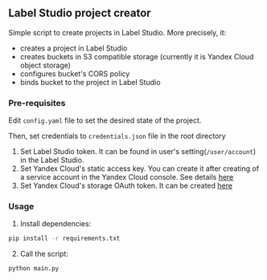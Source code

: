 ## Label Studio project creator
Simple script to create projects in Label Studio. 
More precisely, it:
- creates a project in Label Studio
- creates buckets in S3 compatible storage (currently it is Yandex Cloud object storage)
- configures bucket's CORS policy
- binds bucket to the project in Label Studio

### Pre-requisites
Edit `config.yaml` file to set the desired state of the project.

Then, set credentials to `credentials.json` file in the root directory
1. Set Label Studio token. It can be found in user's setting(`/user/account`) in the Label Studio.
2. Set Yandex Cloud's static access key. You can create it after creating of a service account in the Yandex Cloud 
console. See details [here](https://yandex.cloud/en/docs/iam/operations/sa/create-access-key)
3. Set Yandex Cloud's storage OAuth token. It can be created [here](https://oauth.yandex.com/authorize?response_type=token&client_id=1a6990aa636648e9b2ef855fa7bec2fb) 

### Usage
1. Install dependencies:
```bash
pip install -r requirements.txt
```
2. Call the script:
```bash
python main.py
```